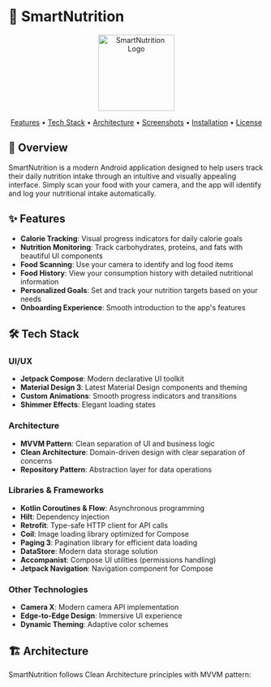 # 🥗 SmartNutrition

<p align="center">
  <img src="app/src/main/res/mipmap-xxxhdpi/ic_launcher.png" width="150" alt="SmartNutrition Logo"/>
</p>

<p align="center">
  <a href="#features">Features</a> •
  <a href="#tech-stack">Tech Stack</a> •
  <a href="#architecture">Architecture</a> •
  <a href="#screenshots">Screenshots</a> •
  <a href="#installation">Installation</a> •
  <a href="#license">License</a>
</p>

## 📱 Overview

SmartNutrition is a modern Android application designed to help users track their daily nutrition intake through an intuitive and visually appealing interface. Simply scan your food with your camera, and the app will identify and log your nutritional intake automatically.

## ✨ Features

- **Calorie Tracking**: Visual progress indicators for daily calorie goals
- **Nutrition Monitoring**: Track carbohydrates, proteins, and fats with beautiful UI components
- **Food Scanning**: Use your camera to identify and log food items
- **Food History**: View your consumption history with detailed nutritional information
- **Personalized Goals**: Set and track your nutrition targets based on your needs
- **Onboarding Experience**: Smooth introduction to the app's features

## 🛠️ Tech Stack

### UI/UX

- **Jetpack Compose**: Modern declarative UI toolkit
- **Material Design 3**: Latest Material Design components and theming
- **Custom Animations**: Smooth progress indicators and transitions
- **Shimmer Effects**: Elegant loading states

### Architecture

- **MVVM Pattern**: Clean separation of UI and business logic
- **Clean Architecture**: Domain-driven design with clear separation of concerns
- **Repository Pattern**: Abstraction layer for data operations

### Libraries & Frameworks

- **Kotlin Coroutines & Flow**: Asynchronous programming
- **Hilt**: Dependency injection
- **Retrofit**: Type-safe HTTP client for API calls
- **Coil**: Image loading library optimized for Compose
- **Paging 3**: Pagination library for efficient data loading
- **DataStore**: Modern data storage solution
- **Accompanist**: Compose UI utilities (permissions handling)
- **Jetpack Navigation**: Navigation component for Compose

### Other Technologies

- **Camera X**: Modern camera API implementation
- **Edge-to-Edge Design**: Immersive UI experience
- **Dynamic Theming**: Adaptive color schemes

## 🏗️ Architecture

SmartNutrition follows Clean Architecture principles with MVVM pattern:

